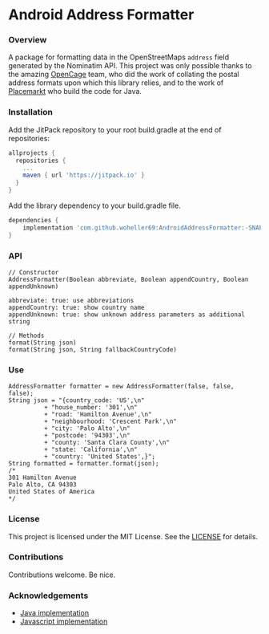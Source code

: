 # Android Address Formatter

### Overview

A package for formatting data in the OpenStreetMaps `address` field generated by the Nominatim API. 
This project was only possible thanks to the amazing [OpenCage](https://github.com/OpenCageData/address-formatting/) team, 
who did the work of collating the postal address formats upon which this library relies,
and to the work of [Placemarkt](https://github.com/placemarkt/address-formatter-java) who build the code for Java.

### Installation

Add the JitPack repository to your root build.gradle at the end of repositories:

```gradle
allprojects {
  repositories {
    ...
    maven { url 'https://jitpack.io' }
  }
}
```

Add the library dependency to your build.gradle file.

```gradle
dependencies {
    implementation 'com.github.woheller69:AndroidAddressFormatter:-SNAPSHOT'
}
```

### API

```
// Constructor
AddressFormatter(Boolean abbreviate, Boolean appendCountry, Boolean appendUnknown)

abbreviate: true: use abbreviations
appendCountry: true: show country name
appendUnknown: true: show unknown address parameters as additional string

// Methods
format(String json)
format(String json, String fallbackCountryCode)
```

### Use

```
AddressFormatter formatter = new AddressFormatter(false, false, false);
String json = "{country_code: 'US',\n"
          + "house_number: '301',\n"
          + "road: 'Hamilton Avenue',\n"
          + "neighbourhood: 'Crescent Park',\n"
          + "city: 'Palo Alto',\n"
          + "postcode: '94303',\n"
          + "county: 'Santa Clara County',\n"
          + "state: 'California',\n"
          + "country: 'United States',}";
String formatted = formatter.format(json);
/*
301 Hamilton Avenue
Palo Alto, CA 94303
United States of America
*/

```
### License

This project is licensed under the MIT License. See the [LICENSE](LICENSE) for details.

### Contributions

Contributions welcome. Be nice.

### Acknowledgements
- [Java implementation](https://github.com/placemarkt/address-formatter-java)
- [Javascript implementation](https://github.com/fragaria/address-formatter)
